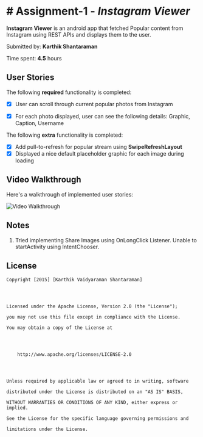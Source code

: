 # # Assignment-1 - *Instagram Viewer*




**Instagram Viewer** is an android app that fetched Popular content from Instagram using REST APIs and displays them to the user.




Submitted by: **Karthik Shantaraman**




Time spent: **4.5** hours 




## User Stories




The following **required** functionality is completed:





* [x] User can scroll through current popular photos from Instagram

* [x] For each photo displayed, user can see the following details:
Graphic, Caption, Username

The following **extra** functionality is completed:

* [x] Add pull-to-refresh for popular stream using **SwipeRefreshLayout**
* [x] Displayed a nice default placeholder graphic for each image during loading 

## Video Walkthrough 



Here's a walkthrough of implemented user stories:




<img src='' title='Video Walkthrough' width='' alt='Video Walkthrough' />




## Notes


1. Tried implementing Share Images using OnLongClick Listener. Unable to startActivity using IntentChooser.


## License



    Copyright [2015] [Karthik Vaidyaraman Shantaraman]




    Licensed under the Apache License, Version 2.0 (the "License");

    you may not use this file except in compliance with the License.

    You may obtain a copy of the License at




        http://www.apache.org/licenses/LICENSE-2.0




    Unless required by applicable law or agreed to in writing, software

    distributed under the License is distributed on an "AS IS" BASIS,

    WITHOUT WARRANTIES OR CONDITIONS OF ANY KIND, either express or implied.

    See the License for the specific language governing permissions and

    limitations under the License.

